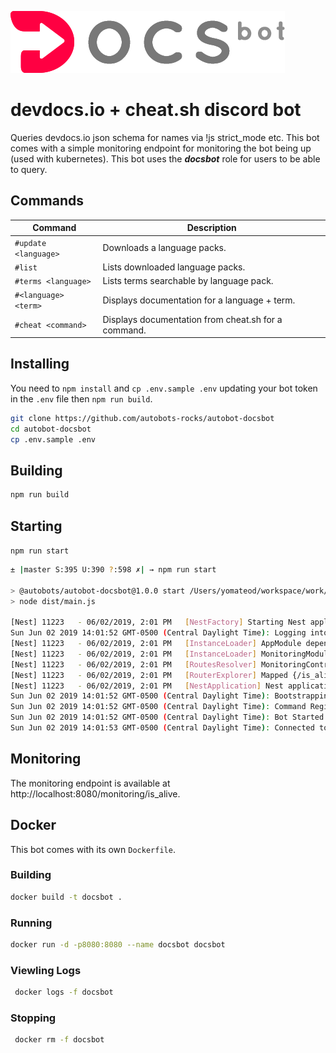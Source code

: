 ![logo.png](logo.png)

# devdocs.io + cheat.sh discord bot

Queries devdocs.io json schema for names via !js strict_mode etc.
This bot comes with a simple monitoring endpoint for monitoring the bot being up (used with kubernetes).
This bot uses the ___docsbot___ role for users to be able to query.

## Commands

| Command               | Description                                               |
|-----------------------|-----------------------------------------------------------|
| `#update <language>`  | Downloads a language packs.                               |
| `#list`               | Lists downloaded language packs.                          |
| `#terms <language>`   | Lists terms searchable by language pack.                  |
| `#<language> <term>`  | Displays documentation for a language + term.             |
| `#cheat <command>`    | Displays documentation from cheat.sh for a command.       |
    
## Installing
You need to `npm install` and `cp .env.sample .env` updating your bot token in the `.env` file then `npm run build`.

```bash
git clone https://github.com/autobots-rocks/autobot-docsbot
cd autobot-docsbot
cp .env.sample .env
```
## Building
```bash
npm run build
```

## Starting

`npm run start`

```bash
± |master S:395 U:390 ?:598 ✗| → npm run start

> @autobots/autobot-docsbot@1.0.0 start /Users/yomateod/workspace/work/autobots/autobot-docsbot
> node dist/main.js

[Nest] 11223   - 06/02/2019, 2:01 PM   [NestFactory] Starting Nest application...
Sun Jun 02 2019 14:01:52 GMT-0500 (Central Daylight Time): Logging into discord
[Nest] 11223   - 06/02/2019, 2:01 PM   [InstanceLoader] AppModule dependencies initialized +494ms
[Nest] 11223   - 06/02/2019, 2:01 PM   [InstanceLoader] MonitoringModule dependencies initialized +0ms
[Nest] 11223   - 06/02/2019, 2:01 PM   [RoutesResolver] MonitoringController {/monitoring}: +4ms
[Nest] 11223   - 06/02/2019, 2:01 PM   [RouterExplorer] Mapped {/is_alive, GET} route +2ms
[Nest] 11223   - 06/02/2019, 2:01 PM   [NestApplication] Nest application successfully started +2ms
Sun Jun 02 2019 14:01:52 GMT-0500 (Central Daylight Time): Bootstrapping /Users/yomateod/workspace/work/autobots/autobot-docsbot/node_modules/@autobot/module-docsbot
Sun Jun 02 2019 14:01:52 GMT-0500 (Central Daylight Time): Command Registered: !js (!js <search term>)
Sun Jun 02 2019 14:01:52 GMT-0500 (Central Daylight Time): Bot Started
Sun Jun 02 2019 14:01:53 GMT-0500 (Central Daylight Time): Connected to discord
```
## Monitoring
The monitoring endpoint is available at http://localhost:8080/monitoring/is_alive.

## Docker
This bot comes with its own `Dockerfile`.

### Building
```bash
docker build -t docsbot .
```

### Running 
```bash
docker run -d -p8080:8080 --name docsbot docsbot
```

### Viewling Logs
```bash
 docker logs -f docsbot
```
 
### Stopping
```bash
 docker rm -f docsbot
```

